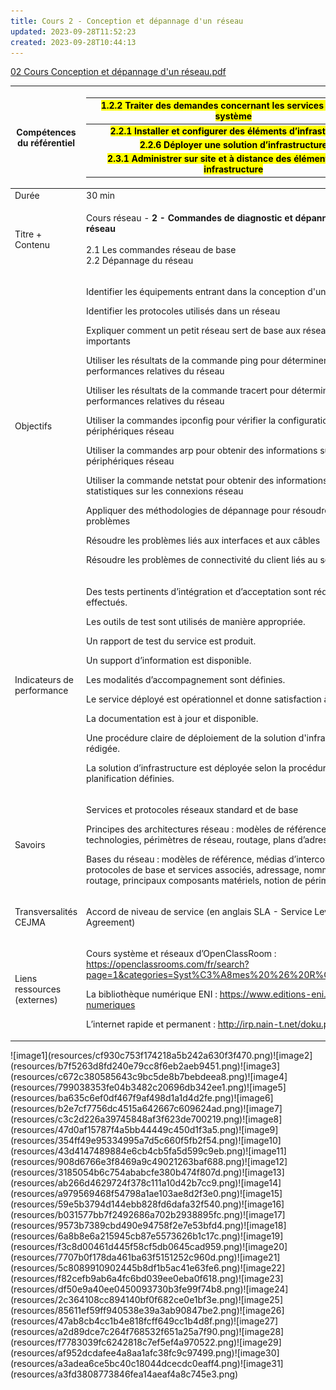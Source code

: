 ```yaml
---
title: Cours 2 - Conception et dépannage d'un réseau
updated: 2023-09-28T11:52:23
created: 2023-09-28T10:44:13
---
```


[02 Cours Conception et dépannage d'un réseau.pdf](resources/4e9c15832d1d445f90c8574eefc364ee.pdf)
<table>
<colgroup>
<col style="width: 13%" />
<col style="width: 86%" />
</colgroup>
<thead>
<tr class="header">
<th><strong>Compétences du référentiel</strong></th>
<th><table>
<colgroup>
<col style="width: 100%" />
</colgroup>
<thead>
<tr class="header">
<th><mark>1.2.2 Traiter des demandes concernant les services réseau et système</mark></th>
</tr>
</thead>
<tbody>
<tr class="odd">
<td><mark>2.2.1 Installer et configurer des éléments d’infrastructure</mark></td>
</tr>
<tr class="even">
<td><mark>2.2.6 Déployer une solution d’infrastructure</mark></td>
</tr>
<tr class="odd">
<td><mark>2.3.1 Administrer sur site et à distance des éléments d’une infrastructure</mark></td>
</tr>
</tbody>
</table></th>
</tr>
</thead>
<tbody>
<tr class="odd">
<td>Durée</td>
<td>30 min</td>
</tr>
<tr class="even">
<td>Titre + Contenu</td>
<td><p>Cours réseau - <strong>2 - Commandes de diagnostic et dépannage d'un réseau<br />
<br />
</strong>2.1 Les commandes réseau de base<br />
2.2 Dépannage du réseau</p>
<p></p></td>
</tr>
<tr class="odd">
<td>Objectifs</td>
<td><p>Identifier les équipements entrant dans la conception d'un réseau</p>
<p>Identifier les protocoles utilisés dans un réseau</p>
<p>Expliquer comment un petit réseau sert de base aux réseaux plus importants</p>
<p></p>
<p>Utiliser les résultats de la commande ping pour déterminer les performances relatives du réseau</p>
<p>Utiliser les résultats de la commande tracert pour déterminer les performances relatives du réseau</p>
<p>Utiliser la commandes ipconfig pour vérifier la configuration des périphériques réseau</p>
<p>Utiliser la commandes arp pour obtenir des informations sur les périphériques réseau</p>
<p>Utiliser la commande netstat pour obtenir des informations et des statistiques sur les connexions réseau</p>
<p></p>
<p>Appliquer des méthodologies de dépannage pour résoudre des problèmes</p>
<p>Résoudre les problèmes liés aux interfaces et aux câbles</p>
<p>Résoudre les problèmes de connectivité du client liés au serviceDNS</p>
<p></p></td>
</tr>
<tr class="even">
<td>Indicateurs de performance</td>
<td><p>Des tests pertinents d’intégration et d’acceptation sont rédigés et effectués.</p>
<p>Les outils de test sont utilisés de manière appropriée.</p>
<p>Un rapport de test du service est produit.</p>
<p>Un support d’information est disponible.</p>
<p>Les modalités d’accompagnement sont définies.</p>
<p>Le service déployé est opérationnel et donne satisfaction à l’utilisateur.</p>
<p>La documentation est à jour et disponible.</p>
<p>Une procédure claire de déploiement de la solution d'infrastructure est rédigée.</p>
<p>La solution d’infrastructure est déployée selon la procédure et la planification définies.</p>
<p></p></td>
</tr>
<tr class="odd">
<td>Savoirs</td>
<td><p>Services et protocoles réseaux standard et de base</p>
<p>Principes des architectures réseau : modèles de référence, normes et technologies, périmètres de réseau, routage, plans d’adressage</p>
<p>Bases du réseau : modèles de référence, médias d’interconnexion, protocoles de base et services associés, adressage, nommage, routage, principaux composants matériels, notion de périmètres réseau</p>
<p></p></td>
</tr>
<tr class="even">
<td>Transversalités CEJMA</td>
<td><p>Accord de niveau de service (en anglais SLA - Service Level Agreement)</p>
<p></p></td>
</tr>
<tr class="odd">
<td>Liens ressources (externes)</td>
<td><p>Cours système et réseaux d’OpenClassRoom : <a href="https://openclassrooms.com/fr/search?page=1&amp;categories=Syst%C3%A8mes%20%26%20R%C3%A9seaux">https://openclassrooms.com/fr/search?page=1&amp;categories=Syst%C3%A8mes%20%26%20R%C3%A9seaux</a></p>
<p>La bibliothèque numérique ENI : <a href="https://www.editions-eni.fr/livres-numeriques">https://www.editions-eni.fr/livres-numeriques</a></p>
<p>L’internet rapide et permanent : <a href="http://irp.nain-t.net/doku.php">http://irp.nain-t.net/doku.php</a></p></td>
</tr>
</tbody>
</table>
![image1](resources/cf930c753f174218a5b242a630f3f470.png)![image2](resources/b7f5263d8fd240e79cc8f6eb2aeb9451.png)![image3](resources/c672c380585643c9bc5de8b7bebdeea8.png)![image4](resources/799038353fe04b3482c20696db342ee1.png)![image5](resources/ba635c6ef0df467f9af498d1a1d4d2fe.png)![image6](resources/b2e7cf7756dc4515a642667c609624ad.png)![image7](resources/c3c2d226a39745848af3f623de700219.png)![image8](resources/47d0af15787f4a5bb44449c450d1f3a5.png)![image9](resources/354ff49e95334995a7d5c660f5fb2f54.png)![image10](resources/43d4147489884e6cb4cb5fa5d599c9eb.png)![image11](resources/908d6766e3f8469a9c49021263baf688.png)![image12](resources/3185054b6c754ababcfe380b474f807d.png)![image13](resources/ab266d4629724f378c111a10d42b7cc9.png)![image14](resources/a979569468f54798a1ae103ae8d2f3e0.png)![image15](resources/59e5b3794d144ebb828fd6dafa32f540.png)![image16](resources/b031577bb7f2492686a702b2938895fc.png)![image17](resources/9573b7389cbd490e94758f2e7e53bfd4.png)![image18](resources/6a8b8e6a215945cb87e5573626b1c17c.png)![image19](resources/f3c8d00461d445f58cf5db0645cad959.png)![image20](resources/7707b0f178da461ba63f5151252c960d.png)![image21](resources/5c8089910902445b8df1b5ac41e63fe6.png)![image22](resources/f82cefb9ab6a4fc6bd039ee0eba0f618.png)![image23](resources/df50e9a40ee0450093730b3fe99f74b8.png)![image24](resources/2c364108cc894140bf0f682ce0e1bf3e.png)![image25](resources/85611ef59ff940538e39a3ab90847be2.png)![image26](resources/47ab8cb4cc1b4e818fcff649cc1b4d8f.png)![image27](resources/a2d89dce7c264f768532f651a25a7f90.png)![image28](resources/f7783039fc6242818c7ef5ef4a970522.png)![image29](resources/af952dcdafee4a8aa1afc38fc9c97499.png)![image30](resources/a3adea6ce5bc40c18044dcecdc0eaff4.png)![image31](resources/a3fd3808773846fea14aeaf4a8c745e3.png)
